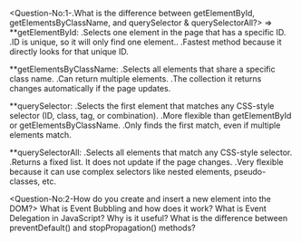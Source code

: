 <Question-No:1-.What is the difference between getElementById, getElementsByClassName, and querySelector & querySelectorAll?>
=> 
**getElementById:
.Selects one element in the page that has a specific ID.
.ID is unique, so it will only find one element..
.Fastest method because it directly looks for that unique ID.

**getElementsByClassName:
.Selects all elements that share a specific class name.
.Can return multiple elements.
.The collection it returns changes automatically if the page updates.

**querySelector:
.Selects the first element that matches any CSS-style selector (ID, class, tag, or combination).
.More flexible than getElementById or getElementsByClassName.
.Only finds the first match, even if multiple elements match.

**querySelectorAll:
.Selects all elements that match any CSS-style selector.
.Returns a fixed list. It does not update if the page changes.
.Very flexible because it can use complex selectors like nested elements, pseudo-classes, etc.

<Question-No:2-How do you create and insert a new element into the DOM?>
What is Event Bubbling and how does it work?
What is Event Delegation in JavaScript? Why is it useful?
What is the difference between preventDefault() and stopPropagation() methods?